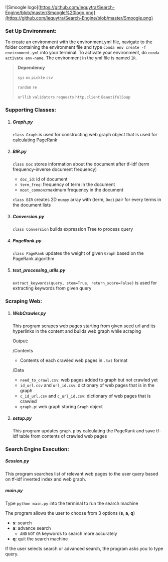 

![Smoogle logo](https://github.com/lequytra/Search-Engine/blob/master/Smoogle%20logo.png](https://github.com/lequytra/Search-Engine/blob/master/Smoogle.png)

### Set Up Environment:
To create an environment with the environment.yml file, navigate to the folder containing the environment file and type ```conda env create -f environment.yml``` into your terminal. To activate your environment, do ```conda activate env-name```. The environment in the yml file is named ```IR```. 

> **Dependency**
>
> ```sys```  ```os```  ```pickle```   ```csv```
>
> ```random```  ```re```
>
> ```urllib```   ```validators```  ```requests```  ```http.client```  ```BeautifulSoup```  

### Supporting Classes:

1. ##### Graph.py

   ```class Graph``` is used for constructing web graph object that is used for calculating PageRank

2. ##### BIR.py

   ```class Doc``` stores information about the document after tf-idf  (term frequency-inverse document frequency)

   - ```doc_id```: id of document
   - ```term_freq```: frequency of term in the document
   - ```most_common```:maximum frequency in the document

   ```class BIR``` creates 2D ```numpy``` array with (term, ```Doc```) pair for every terms in the document lists

3. ##### Conversion.py

   ```class Conversion``` builds expression Tree to process query

4. ##### PageRank.py

   ```class PageRank``` updates the weight of given ```Graph``` based on the PageRank algorithm

5. ##### text_processing_utils.py

   ```extract_keywords(query, stem=True, return_score=False)``` is used for extracting keywords from given query

### Scraping Web:

1. ##### WebCrawler.py

   This program scrapes web pages starting from given seed url and its hyperlinks in the content and builds web graph while scraping 

   Output: 

   /Contents		

   - Contents of each crawled web pages in ```.txt``` format

   /Data

   - ```need_to_crawl.csv```: web pages added to graph but not crawled yet
   - ```id_url.csv``` and ```url_id.csv```: dictionary of web pages that is in the graph
   - ```c_id_url.csv``` and ```c_url_id.csv```: dictionary of web pages that is crawled
   - ```graph.p```: web graph storing ```Graph``` object

2. ##### setup.py

   This program updates ```graph.p``` by calculating the PageRank and save tf-idf table from contents of crawled web pages

### Search Engine Execution:

##### Session.py

This program searches list of relevant web pages to the user query based on tf-idf inverted index and web graph.

##### main.py

Type ```python main.py``` into the terminal to run the search machine

The program allows the user to choose from 3 options (**s**, **a**, **q**)

- **s**: search
- **a**: advance search
  - ```AND``` ```NOT``` ``OR`` keywords to search more accurately
- **q**: quit the search machine

If the user selects search or advanced search, the program asks you to type query.



